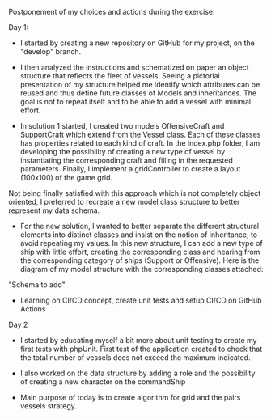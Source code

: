 Postponement of my choices and actions during the exercise:

Day 1:

- I started by creating a new repository on GitHub for my project, on the "develop" branch.

- I then analyzed the instructions and schematized on paper an object structure that reflects the fleet of vessels. Seeing a pictorial presentation of my structure helped me identify which attributes can be reused and thus define future classes of Models and inheritances. The goal is not to repeat itself and to be able to add a vessel with minimal effort.

- In solution 1 started, I created two models OffensiveCraft and SupportCraft which extend from the Vessel class. Each of these classes has properties related to each kind of craft. In the index.php folder, I am developing the possibility of creating a new type of vessel by instantiating the corresponding craft and filling in the requested parameters. Finally, I implement a gridController to create a layout (100x100) of the game grid.

Not being finally satisfied with this approach which is not completely object oriented, I preferred to recreate a new model class structure to better represent my data schema.

- For the new solution, I wanted to better separate the different structural elements into distinct classes and insist on the notion of inheritance, to avoid repeating my values. In this new structure, I can add a new type of ship with little effort, creating the corresponding class and hearing from the corresponding category of ships (Support or Offensive).
Here is the diagram of my model structure with the corresponding classes attached:

"Schema to add"

- Learning on CI/CD concept, create unit tests and setup CI/CD on GitHub Actions


Day 2

- I started by educating myself a bit more about unit testing to create my first tests with phpUnit. First test of the application created to check that the total number of vessels does not exceed the maximum indicated.

- I also worked on the data structure by adding a role and the possibility of creating a new character on the commandShip
- Main purpose of today is to create algorithm for grid and the pairs vessels strategy.
